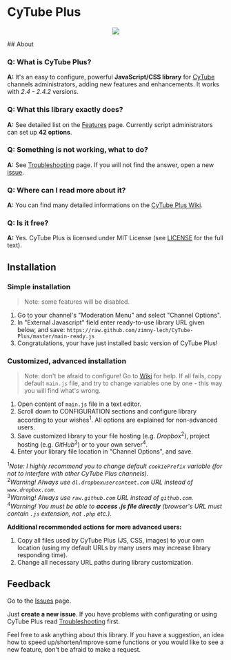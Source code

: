 # CyTube Plus
<p align="center"><img src="https://dl.dropboxusercontent.com/s/7mrz85gl29eiiks/logo.png"/></p>
## About

### Q: What is CyTube Plus?

**A:** It's an easy to configure, powerful <b>JavaScript/CSS library</b> for [CyTube](https://github.com/calzoneman/sync) channels administrators, adding new features and enhancements. It works with _2.4 - 2.4.2_ versions.

### Q: What this library exactly does?

**A:** See detailed list on the [Features](https://github.com/zimny-lech/CyTube-Plus/wiki/Features) page. Currently script administrators can set up **42 options**.

### Q: Something is not working, what to do?

**A:** See [Troubleshooting](https://github.com/zimny-lech/CyTube-Plus/wiki/Troubleshooting) page. If you will not find the answer, open a new [issue](https://github.com/uchigawa/test/issues).

### Q: Where can I read more about it?

**A:** You can find many detailed informations on the [CyTube Plus Wiki](https://github.com/zimny-lech/Better-CyTube/wiki).

### Q: Is it free?

**A:** Yes. CyTube Plus is licensed under MIT License (see [LICENSE](https://github.com/uchigawa/test/blob/master/LICENSE) for the full text).

## Installation

### Simple installation

> Note: some features will be disabled.

1. Go to your channel's "Moderation Menu" and select "Channel Options".
2. In "External Javascript" field enter ready-to-use library URL given below, and save:
   `https://raw.github.com/zimny-lech/CyTube-Plus/master/main-ready.js`
3. Congratulations, your have just installed basic version of CyTube Plus!

### Customized, advanced installation

> Note: don't be afraid to configure! Go to [Wiki](https://github.com/zimny-lech/CyTube-Plus/wiki) for help. If all fails, copy default `main.js` file, and try to change variables one by one - this way you will find what's wrong.

1. Open content of `main.js` file in a text editor.
2. Scroll down to CONFIGURATION sections and configure library according to your wishes<sup>1</sup>. All options are explained for non-advanced users.
3. Save customized library to your file hosting (e.g. <i>Dropbox</i><sup>2</sup>), project hosting (e.g. <i>GitHub</i><sup>3</sup>) or to your own server<sup>4</sup>.
4. Enter your library file location in "Channel Options", and save.

<sup>1</sup><i>Note: I highly recommend you to change default `cookiePrefix` variable (for not to interfere with other CyTube Plus channels).</i><br/><sup>2</sup><i>Warning! Always use `dl.dropboxusercontent.com` URL instead of `www.dropbox.com`.</i><br/><sup>3</sup><i>Warning! Always use `raw.github.com` URL instead of `github.com`.</i><br/><sup>4</sup><i>Warning! You must be able to **access .js file directly** (browser's URL must contain `.js` extension, not `.php` etc.).</i>

**Additional recommended actions for more advanced users:**

1. Copy all files used by CyTube Plus (JS, CSS, images) to your own location (using my default URLs by many users may increase library responding time).
2. Change all necessary URL paths during library customization.

## Feedback

Go to the [Issues](https://github.com/uchigawa/test/issues) page.

Just **create a new issue**. If you have problems with configurating or using CyTube Plus read [Troubleshooting](https://github.com/zimny-lech/CyTube-Plus/wiki/Troubleshooting) first.

Feel free to ask anything about this library. If you have a suggestion, an idea how to speed up/shorten/improve some functions or you would like to see a new feature, don't be afraid to make a request.
